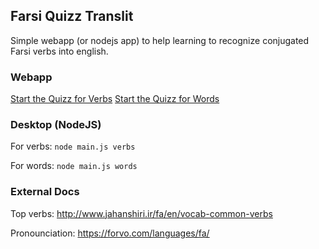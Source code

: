 ## Farsi Quizz Translit

Simple webapp (or nodejs app) to help learning to recognize conjugated Farsi verbs into english.


### Webapp

[Start the Quizz for Verbs](http://htmlpreview.github.io/?https://github.com/benji/farsi-quizz-translit/blob/master/verbs.html)
[Start the Quizz for Words](http://htmlpreview.github.io/?https://github.com/benji/farsi-quizz-translit/blob/master/words.html)

### Desktop (NodeJS)

For verbs:
```node main.js verbs```

For words:
```node main.js words```

### External Docs

Top verbs: http://www.jahanshiri.ir/fa/en/vocab-common-verbs

Pronounciation: https://forvo.com/languages/fa/
